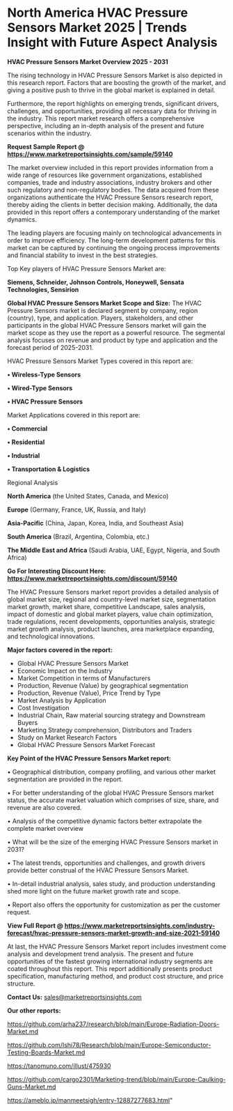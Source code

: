 # North America HVAC Pressure Sensors Market 2025 | Trends Insight with Future Aspect Analysis

<Strong> HVAC Pressure Sensors Market Overview 2025 - 2031</strong>

The rising technology in HVAC Pressure Sensors Market is also depicted in this research report. Factors that are boosting the growth of the market, and giving a positive push to thrive in the global market is explained in detail.

Furthermore, the report highlights on emerging trends, significant drivers, challenges, and opportunities, providing all necessary data for thriving in the industry. This report market research offers a comprehensive perspective, including an in-depth analysis of the present and future scenarios within the industry.

<strong>Request Sample Report @ <a href=https://www.marketreportsinsights.com/sample/59140>https://www.marketreportsinsights.com/sample/59140</a></strong>

The market overview included in this report provides information from a wide range of resources like government organizations, established companies, trade and industry associations, industry brokers and other such regulatory and non-regulatory bodies. The data acquired from these organizations authenticate the HVAC Pressure Sensors research report, thereby aiding the clients in better decision making. Additionally, the data provided in this report offers a contemporary understanding of the market dynamics.

The leading players are focusing mainly on technological advancements in order to improve efficiency. The long-term development patterns for this market can be captured by continuing the ongoing process improvements and financial stability to invest in the best strategies.

Top Key players of HVAC Pressure Sensors Market are:

<strong>Siemens, Schneider, Johnson Controls, Honeywell, Sensata Technologies, Sensirion</strong>

<strong><b>Global HVAC Pressure Sensors Market Scope and Size:</b></strong>
The HVAC Pressure Sensors market is declared segment by company, region (country), type, and application. Players, stakeholders, and other participants in the global HVAC Pressure Sensors market will gain the market scope as they use the report as a powerful resource. The segmental analysis focuses on revenue and product by type and application and the forecast period of 2025-2031.

HVAC Pressure Sensors Market Types covered in this report are:

<strong>• Wireless-Type Sensors

• Wired-Type Sensors

• HVAC Pressure Sensors</strong>

Market Applications covered in this report are:

<strong>• Commercial

• Residential

• Industrial

• Transportation & Logistics</strong> 

Regional Analysis

<strong>North America</strong> (the United States, Canada, and Mexico)

<strong>Europe</strong> (Germany, France, UK, Russia, and Italy)

<strong>Asia-Pacific</strong> (China, Japan, Korea, India, and Southeast Asia)

<strong>South America</strong> (Brazil, Argentina, Colombia, etc.)

<strong>The Middle East and Africa</strong> (Saudi Arabia, UAE, Egypt, Nigeria, and South Africa)

<strong>Go For Interesting Discount Here: <a href=https://www.marketreportsinsights.com/discount/59140>https://www.marketreportsinsights.com/discount/59140</a></strong>

The HVAC Pressure Sensors market report provides a detailed analysis of global market size, regional and country-level market size, segmentation market growth, market share, competitive Landscape, sales analysis, impact of domestic and global market players, value chain optimization, trade regulations, recent developments, opportunities analysis, strategic market growth analysis, product launches, area marketplace expanding, and technological innovations.

<strong><b>Major factors covered in the report:</b></strong>
<ul>
  <li>Global HVAC Pressure Sensors Market </li>
  <li>Economic Impact on the Industry</li>
  <li>Market Competition in terms of Manufacturers</li>
  <li>Production, Revenue (Value) by geographical segmentation</li>
  <li>Production, Revenue (Value), Price Trend by Type</li>
  <li>Market Analysis by Application</li>
  <li>Cost Investigation</li>
  <li>Industrial Chain, Raw material sourcing strategy and Downstream Buyers</li>
  <li>Marketing Strategy comprehension, Distributors and Traders</li>
  <li>Study on Market Research Factors</li>
  <li>Global HVAC Pressure Sensors Market Forecast</li>
</ul>

<strong><b>Key Point of the HVAC Pressure Sensors Market report:</b></strong>

• Geographical distribution, company profiling, and various other market segmentation are provided in the report.

• For better understanding of the global HVAC Pressure Sensors market status, the accurate market valuation which comprises of size, share, and revenue are also covered.

• Analysis of the competitive dynamic factors better extrapolate the complete market overview

• What will be the size of the emerging HVAC Pressure Sensors market in 2031?

• The latest trends, opportunities and challenges, and growth drivers provide better construal of the HVAC Pressure Sensors Market.

• In-detail industrial analysis, sales study, and production understanding shed more light on the future market growth rate and scope.

• Report also offers the opportunity for customization as per the customer request.

<strong><b>View Full Report @ <a href=https://www.marketreportsinsights.com/industry-forecast/hvac-pressure-sensors-market-growth-and-size-2021-59140>https://www.marketreportsinsights.com/industry-forecast/hvac-pressure-sensors-market-growth-and-size-2021-59140</a></b></strong>


At last, the HVAC Pressure Sensors Market report includes investment come analysis and development trend analysis. The present and future opportunities of the fastest growing international industry segments are coated throughout this report. This report additionally presents product specification, manufacturing method, and product cost structure, and price structure.

<strong>Contact Us:</strong>
sales@marketreportsinsights.com

<strong>Our other reports:</strong>

<a href=https://github.com/arha237/research/blob/main/Europe-Radiation-Doors-Market.md>https://github.com/arha237/research/blob/main/Europe-Radiation-Doors-Market.md</a>

<a href=https://github.com/Ishi78/Research/blob/main/Europe-Semiconductor-Testing-Boards-Market.md>https://github.com/Ishi78/Research/blob/main/Europe-Semiconductor-Testing-Boards-Market.md</a>

<a href=https://tanomuno.com/illust/475930>https://tanomuno.com/illust/475930</a>

<a href=https://github.com/cargo2301/Marketing-trend/blob/main/Europe-Caulking-Guns-Market.md>https://github.com/cargo2301/Marketing-trend/blob/main/Europe-Caulking-Guns-Market.md</a>

<a href=https://ameblo.jp/manmeetsigh/entry-12887277683.html>https://ameblo.jp/manmeetsigh/entry-12887277683.html</a>"
